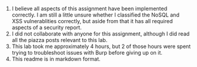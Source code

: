 1) I believe all aspects of this assignment have been implemented correctly. I am still a little unsure whether I classified the NoSQL and XSS vulnerablities correctly, but aside from that it has all required aspects of a security report.
2) I did not collaborate with anyone for this assignment, although I did read all the piazza posts relevant to this lab.
3) This lab took me approximately 4 hours, but 2 of those hours were spent trying to troubleshoot issues with Burp before giving up on it.
4) This readme is in markdown format.